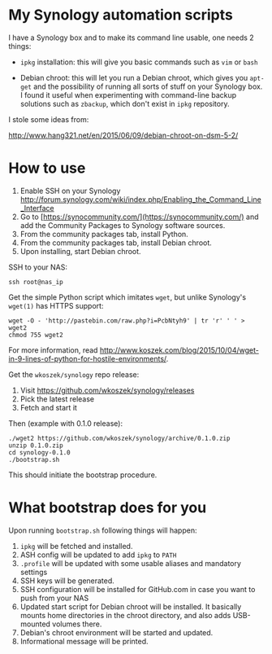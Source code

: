 # My Synology automation scripts

I have a Synology box and to make its command line usable, one needs 2
things:

- `ipkg` installation: this will give you basic commands such as `vim` or
  `bash`

- Debian chroot: this will let you run a Debian chroot, which gives you
  `apt-get` and the possibility of running all sorts of stuff on your
  Synology box. I found it useful when experimenting with command-line
  backup solutions such as `zbackup`, which don't exist in `ipkg`
  repository.

I stole some ideas from:

http://www.hang321.net/en/2015/06/09/debian-chroot-on-dsm-5-2/

# How to use

1. Enable SSH on your Synology http://forum.synology.com/wiki/index.php/Enabling_the_Command_Line_Interface
2. Go to [https://synocommunity.com/](https://synocommunity.com/) and add
the Community Packages to Synology software sources.
3. From the community packages tab, install Python.
4. From the community packages tab, install Debian chroot.
5. Upon installing, start Debian chroot.

SSH to your NAS:

	ssh root@nas_ip

Get the simple Python script which imitates `wget`, but unlike Synology's
`wget(1)` has HTTPS support:

	wget -O - 'http://pastebin.com/raw.php?i=PcbNtyh9' | tr 'r' ' ' >
	wget2
	chmod 755 wget2

For more information, read http://www.koszek.com/blog/2015/10/04/wget-in-9-lines-of-python-for-hostile-environments/.

Get the `wkoszek/synology` repo release:

1. Visit https://github.com/wkoszek/synology/releases
2. Pick the latest release
3. Fetch and start it

Then (example with 0.1.0 release):

	./wget2 https://github.com/wkoszek/synology/archive/0.1.0.zip
	unzip 0.1.0.zip
	cd synology-0.1.0
	./bootstrap.sh

This should initiate the bootstrap procedure.

# What bootstrap does for you

Upon running `bootstrap.sh` following things will happen:

1. `ipkg` will be fetched and installed.
2. ASH config will be updated to add `ipkg` to `PATH`
3. `.profile` will be updated with some usable aliases and mandatory settings
4. SSH keys will be generated.
5. SSH configuration will be installed for GitHub.com in case you want to push from your NAS
6. Updated start script for Debian chroot will be installed. It basically
mounts home directories in the chroot directory, and also adds USB-mounted
volumes there.
7. Debian's chroot environment will be started and updated.
8. Informational message will be printed.
